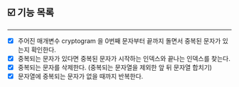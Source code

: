## ☑️ 기능 목록
---
- [x] 주어진 매개변수 cryptogram 을 0번째 문자부터 끝까지 돌면서 중복된 문자가 있는지 확인한다.
- [x] 중복되는 문자가 있다면 중복된 문자가 시작하는 인덱스와 끝나는 인덱스를 찾는다.
- [x] 중복되는 문자를 삭제한다. (중복되는 문자열을 제외한 앞 뒤 문자열 합치기)
- [x] 문자열에 중복되는 문자가 없을 때까지 반복한다.